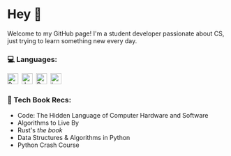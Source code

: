 # Hey 👋

Welcome to my GitHub page! I'm a student developer passionate about CS, just trying to learn something new every day.

### 💻 Languages: 
[<img src="https://img.shields.io/badge/-Python-3670A0?style=for-the-badge&logo=python&logoColor=ffdd54" alt="Python" title="Python" height="25"/>](https://www.python.org/)&nbsp;
[<img src="https://img.shields.io/badge/java-%23ED8B00.svg?style=for-the-badge&logo=java&logoColor=white" alt="Java" title="Java" height="25"/>](https://www.java.com/en/)&nbsp;
[<img src="http://img.shields.io/badge/-Rust-f8642c?style=for-the-badge&logo=rust&logoColor=321d13" alt="Rust" title="Rust" height="25"/>](https://www.rust-lang.org/)&nbsp;
[<img src="https://img.shields.io/badge/-LaTex-008080?style=for-the-badge&logo=latex&logoColor=white" alt="LaTex" title="LaTex" height="25"/>](https://www.latex-project.org/)&nbsp;

  
### 📖 Tech Book Recs: 
  - Code: The Hidden Language of Computer Hardware and Software
  - Algorithms to Live By
  - Rust's *the book*
  - Data Structures & Algorithms in Python
  - Python Crash Course
